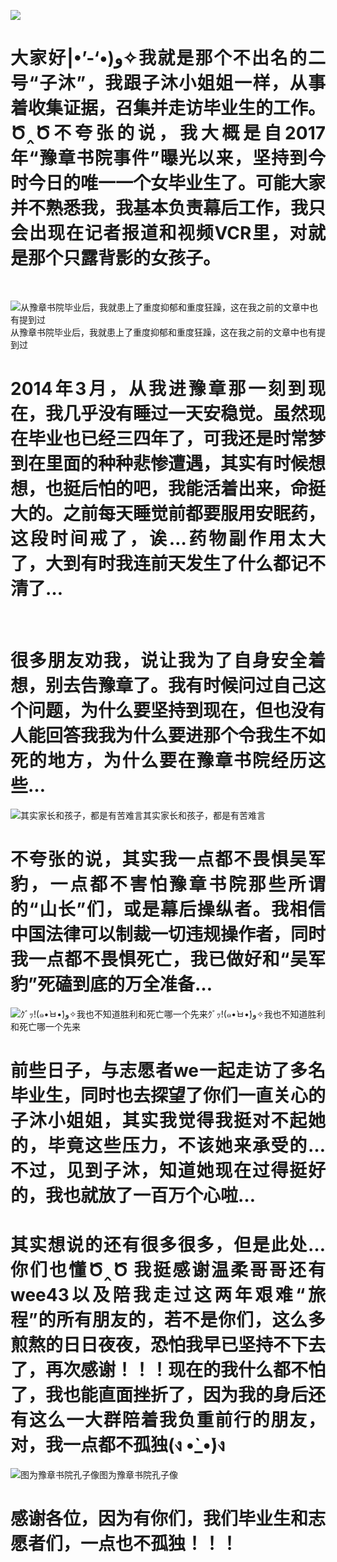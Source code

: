 <p><img src="https://github.com/ZjzMisaka/iaders/img/2019/11/1fd94-006OmctYly1g8i0u2nty3j30u00i0myy.jpg"></p>
<h1 align="justify">大家好|•&#8217;-&#8216;•)و✧我就是那个不出名的二号“子沐”，我跟子沐小姐姐一样，从事着收集证据，召集并走访毕业生的工作。Ծ‸Ծ不夸张的说，我大概是自2017年“豫章书院事件”曝光以来，坚持到今时今日的唯一一个女毕业生了。可能大家并不熟悉我，我基本负责幕后工作，我只会出现在记者报道和视频VCR里，对就是那个只露背影的女孩子。</h1>
<p><span id="more-8426"></span></p>
<p align="justify">&nbsp;</p>
<p class="picbox"><img src="https://github.com/ZjzMisaka/iaders/img/2019/11/c53c0-006OmctYly1g8i0u33kzxj30u012utdv.jpg" alt="从豫章书院毕业后，我就患上了重度抑郁和重度狂躁，这在我之前的文章中也有提到过"><span class="picinfo">从豫章书院毕业后，我就患上了重度抑郁和重度狂躁，这在我之前的文章中也有提到过</span></p>
<h1 align="justify">2014年3月，从我进豫章那一刻到现在，我几乎没有睡过一天安稳觉。虽然现在毕业也已经三四年了，可我还是时常梦到在里面的种种悲惨遭遇，其实有时候想想，也挺后怕的吧，我能活着出来，命挺大的。之前每天睡觉前都要服用安眠药，这段时间戒了，诶&#8230;药物副作用太大了，大到有时我连前天发生了什么都记不清了&#8230;</h1>
<p align="justify">&nbsp;</p>
<h1 align="justify">很多朋友劝我，说让我为了自身安全着想，别去告豫章了。我有时候问过自己这个问题，为什么要坚持到现在，但也没有人能回答我我为什么要进那个令我生不如死的地方，为什么要在豫章书院经历这些&#8230;</h1>
<p class="picbox"><img src="https://github.com/ZjzMisaka/iaders/img/2019/11/464e4-006OmctYly1g8i0u3bs1kj30d808cjrp.jpg" alt="其实家长和孩子，都是有苦难言"><span class="picinfo">其实家长和孩子，都是有苦难言</span></p>
<h1 align="justify">不夸张的说，其实我一点都不畏惧吴军豹，一点都不害怕豫章书院那些所谓的“山长”们，或是幕后操纵者。我相信中国法律可以制裁一切违规操作者，同时我一点都不畏惧死亡，我已做好和“吴军豹”死磕到底的万全准备&#8230;</h1>
<p class="picbox"><img src="https://github.com/ZjzMisaka/iaders/img/2019/11/279ce-006OmctYly1g8i0u3n5efj30oo0g640a.jpg" alt="ｸﾞｯ!(๑•̀ㅂ•́)و✧我也不知道胜利和死亡哪一个先来"><span class="picinfo">ｸﾞｯ!(๑•̀ㅂ•́)و✧我也不知道胜利和死亡哪一个先来</span></p>
<h1 align="justify">前些日子，与志愿者we一起走访了多名毕业生，同时也去探望了你们一直关心的子沐小姐姐，其实我觉得我挺对不起她的，毕竟这些压力，不该她来承受的&#8230; 不过，见到子沐，知道她现在过得挺好的，我也就放了一百万个心啦&#8230;</h1>
<h1 align="justify">其实想说的还有很多很多，但是此处&#8230;你们也懂Ծ‸Ծ 我挺感谢温柔哥哥还有wee43以及陪我走过这两年艰难“旅程”的所有朋友的，若不是你们，这么多煎熬的日日夜夜，恐怕我早已坚持不下去了，再次感谢！！！现在的我什么都不怕了，我也能直面挫折了，因为我的身后还有这么一大群陪着我负重前行的朋友，对，我一点都不孤独(ง •̀_•́)ง</h1>
<p class="picbox"><img src="https://github.com/ZjzMisaka/iaders/img/2019/11/5190b-006OmctYly1g8i0u3u9e3j309q09qaal.jpg" alt="图为豫章书院孔子像"><span class="picinfo">图为豫章书院孔子像</span></p>
<h1 align="justify">感谢各位，因为有你们，我们毕业生和志愿者们，一点也不孤独！！！</h1>